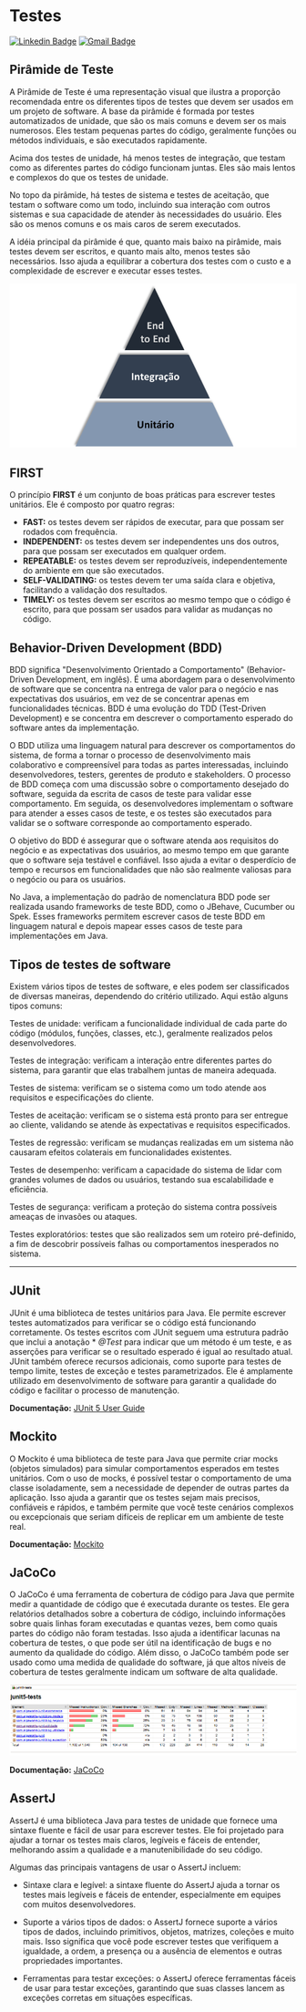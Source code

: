# Testes

[![Linkedin Badge](https://img.shields.io/badge/-Carlos%20Alexandre-002E74?style=flat-square&logo=Linkedin&logoColor=white&link=https://www.linkedin.com/in/carlosalexandredev/)](https://www.linkedin.com/in/carlosalexandredev/)
[![Gmail Badge](https://img.shields.io/badge/-carlosalexandredev.contato@gmail.com-002E74?style=flat-square&logo=Gmail&logoColor=white&link=mailto:carlosalexandredev.contato@gmail.com)](mailto:carlosalexandredev.contato@gmail.com)

## Pirâmide de Teste

A Pirâmide de Teste é uma representação visual que ilustra a proporção recomendada entre os diferentes tipos de testes
que devem ser usados em um projeto de software. A base da pirâmide é formada por testes automatizados de unidade, que
são os mais comuns e devem ser os mais numerosos. Eles testam pequenas partes do código, geralmente funções ou métodos
individuais, e são executados rapidamente.

Acima dos testes de unidade, há menos testes de integração, que testam como as diferentes partes do código funcionam
juntas. Eles são mais lentos e complexos do que os testes de unidade.

No topo da pirâmide, há testes de sistema e testes de aceitação, que testam o software como um todo, incluindo sua
interação com outros sistemas e sua capacidade de atender às necessidades do usuário. Eles são os menos comuns e os mais
caros de serem executados.

A idéia principal da pirâmide é que, quanto mais baixo na pirâmide, mais testes devem ser escritos, e quanto mais alto,
menos testes são necessários. Isso ajuda a equilibrar a cobertura dos testes com o custo e a complexidade de escrever e
executar esses testes.

![piramide.webp](/piramide.webp)

## FIRST

O princípio **FIRST** é um conjunto de boas práticas para escrever testes unitários. Ele é composto por quatro regras:

- **FAST:** os testes devem ser rápidos de executar, para que possam ser rodados com frequência.
- **INDEPENDENT:** os testes devem ser independentes uns dos outros, para que possam ser executados em qualquer ordem.
- **REPEATABLE:** os testes devem ser reproduzíveis, independentemente do ambiente em que são executados.
- **SELF-VALIDATING:** os testes devem ter uma saída clara e objetiva, facilitando a validação dos resultados.
- **TIMELY:** os testes devem ser escritos ao mesmo tempo que o código é escrito, para que possam ser usados para
  validar as mudanças no código.

## Behavior-Driven Development (BDD)

BDD significa "Desenvolvimento Orientado a Comportamento" (Behavior-Driven Development, em inglês). É uma abordagem para
o desenvolvimento de software que se concentra na entrega de valor para o negócio e nas expectativas dos usuários, em
vez de se concentrar apenas em funcionalidades técnicas. BDD é uma evolução do TDD (Test-Driven Development) e se
concentra em descrever o comportamento esperado do software antes da implementação.

O BDD utiliza uma linguagem natural para descrever os comportamentos do sistema, de forma a tornar o processo de
desenvolvimento mais colaborativo e compreensível para todas as partes interessadas, incluindo desenvolvedores, testers,
gerentes de produto e stakeholders. O processo de BDD começa com uma discussão sobre o comportamento desejado do
software, seguida da escrita de casos de teste para validar esse comportamento. Em seguida, os desenvolvedores
implementam o software para atender a esses casos de teste, e os testes são executados para validar se o software
corresponde ao comportamento esperado.

O objetivo do BDD é assegurar que o software atenda aos requisitos do negócio e as expectativas dos usuários, ao mesmo
tempo em que garante que o software seja testável e confiável. Isso ajuda a evitar o desperdício de tempo e recursos em
funcionalidades que não são realmente valiosas para o negócio ou para os usuários.

No Java, a implementação do padrão de nomenclatura BDD pode ser realizada usando frameworks de teste BDD, como o
JBehave, Cucumber ou Spek. Esses frameworks permitem escrever casos de teste BDD em linguagem natural e depois mapear
esses casos de teste para implementações em Java.

## Tipos de testes de software

Existem vários tipos de testes de software, e eles podem ser classificados de diversas maneiras, dependendo do critério
utilizado. Aqui estão alguns tipos comuns:

Testes de unidade: verificam a funcionalidade individual de cada parte do código (módulos, funções, classes, etc.),
geralmente realizados pelos desenvolvedores.

Testes de integração: verificam a interação entre diferentes partes do sistema, para garantir que elas trabalhem juntas
de maneira adequada.

Testes de sistema: verificam se o sistema como um todo atende aos requisitos e especificações do cliente.

Testes de aceitação: verificam se o sistema está pronto para ser entregue ao cliente, validando se atende às
expectativas e requisitos especificados.

Testes de regressão: verificam se mudanças realizadas em um sistema não causaram efeitos colaterais em funcionalidades
existentes.

Testes de desempenho: verificam a capacidade do sistema de lidar com grandes volumes de dados ou usuários, testando sua
escalabilidade e eficiência.

Testes de segurança: verificam a proteção do sistema contra possíveis ameaças de invasões ou ataques.

Testes exploratórios: testes que são realizados sem um roteiro pré-definido, a fim de descobrir possíveis falhas ou
comportamentos inesperados no sistema.


___

## JUnit

JUnit é uma biblioteca de testes unitários para Java. Ele permite escrever testes automatizados para verificar se o
código está funcionando corretamente. Os testes escritos com JUnit seguem uma estrutura padrão que inclui a anotação *
*@Test* para indicar que um método é um teste, e as asserções para verificar se o resultado esperado é igual ao
resultado atual. JUnit também oferece recursos adicionais, como suporte para testes de tempo limite, testes de exceção e
testes parametrizados. Ele é amplamente utilizado em desenvolvimento de software para garantir a qualidade do código e
facilitar o processo de manutenção.

**Documentação:** [JUnit 5 User Guide](https://junit.org/junit5/docs/current/user-guide/)

## Mockito

O Mockito é uma biblioteca de teste para Java que permite criar mocks (objetos simulados) para simular comportamentos
esperados em testes unitários. Com o uso de mocks, é possível testar o comportamento de uma classe isoladamente, sem a
necessidade de depender de outras partes da aplicação. Isso ajuda a garantir que os testes sejam mais precisos,
confiáveis e rápidos, e também permite que você teste cenários complexos ou excepcionais que seriam difíceis de replicar
em um ambiente de teste real.

**Documentação:** [Mockito](https://javadoc.io/doc/org.mockito/mockito-core/latest/org/mockito/Mockito.html)

## JaCoCo

O JaCoCo é uma ferramenta de cobertura de código para Java que permite medir a quantidade de código que é executada
durante os testes. Ele gera relatórios detalhados sobre a cobertura de código, incluindo informações sobre quais linhas
foram executadas e quantas vezes, bem como quais partes do código não foram testadas. Isso ajuda a identificar lacunas
na cobertura de testes, o que pode ser útil na identificação de bugs e no aumento da qualidade do código. Além disso, o
JaCoCo também pode ser usado como uma medida de qualidade do software, já que altos níveis de cobertura de testes
geralmente indicam um software de alta qualidade.

![JACOCO.png](/JACOCO.png)

**Documentação:** [JaCoCo](https://www.jacoco.org/jacoco/trunk/index.html)

## AssertJ

AssertJ é uma biblioteca Java para testes de unidade que fornece uma sintaxe fluente e fácil de usar para escrever
testes. Ele foi projetado para ajudar a tornar os testes mais claros, legíveis e fáceis de entender, melhorando assim a
qualidade e a manutenibilidade do seu código.

Algumas das principais vantagens de usar o AssertJ incluem:

- Sintaxe clara e legível: a sintaxe fluente do AssertJ ajuda a tornar os testes mais legíveis e fáceis de entender,
  especialmente em equipes com muitos desenvolvedores.

- Suporte a vários tipos de dados: o AssertJ fornece suporte a vários tipos de dados, incluindo primitivos, objetos,
  matrizes, coleções e muito mais. Isso significa que você pode escrever testes que verifiquem a igualdade, a ordem, a
  presença ou a ausência de elementos e outras propriedades importantes.

- Ferramentas para testar exceções: o AssertJ oferece ferramentas fáceis de usar para testar exceções, garantindo que
  suas classes lancem as exceções corretas em situações específicas.